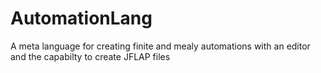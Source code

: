 AutomationLang
==============

A meta language for creating finite and mealy automations with an editor and the capabilty to create JFLAP files